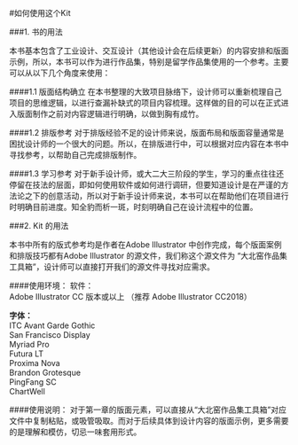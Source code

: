 #如何使用这个Kit

###1. 书的用法

本书基本包含了工业设计、交互设计（其他设计会在后续更新）的内容安排和版面示例，所以，本书可以作为进行作品集，特别是留学作品集使用的一个参考。主要可以从以下几个角度来使用：

####1.1 版面结构确立
在本书整理的大致项目脉络下，设计师可以重新梳理自己项目的思维逻辑，以进行查漏补缺式的项目内容梳理。这样做的目的可以在正式进入版面制作之前对内容逻辑进行明确，以做到胸有成竹。

####1.2 排版参考
对于排版经验不足的设计师来说，版面布局和版面容量通常是困扰设计师的一个很大的问题。所以，在排版进行中，可以根据对应内容在本书中寻找参考，以帮助自己完成排版制作。

####1.3 学习参考
对于新手设计师，或大二大三阶段的学生，学习的重点往往还停留在技法的层面，即如何使用软件或如何进行调研，但要知道设计是在严谨的方法论之下的创意活动，所以对于新手设计师来说，本书可以在帮助他们在项目进行时明确目前进度。知全豹而析一斑，时刻明确自己在设计流程中的位置。

###2. Kit 的用法

本书中所有的版式参考均是作者在Adobe Illustrator 中创作完成，每个版面案例和排版技巧都有Adobe Illustrator 的源文件，我们称这个源文件为 “大北窑作品集工具箱”，设计师可以直接打开我们的源文件寻找对应需求。

####使用环境：
软件：  
Adobe Illustrator CC 版本或以上 （推荐 Adobe Illustrator CC2018）

**字体：**  
ITC Avant Garde Gothic  
San Francisco Display  
Myriad Pro  
Futura LT  
Proxima Nova  
Brandon Grotesque  
PingFang SC  
ChartWell

####使用说明：
对于第一章的版面元素，可以直接从“大北窑作品集工具箱”对应文件中复制粘贴，或吸管吸取。而对于后续具体到设计内容的版面示例，更多需要的是理解和模仿，切忌一味套用形式。
